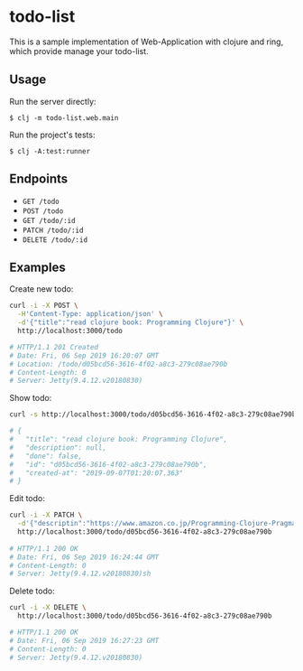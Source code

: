 # todo-list

This is a sample implementation of Web-Application with clojure and ring,  
which provide manage your todo-list.

## Usage

Run the server directly:

    $ clj -m todo-list.web.main

Run the project's tests:

    $ clj -A:test:runner

## Endpoints

- `GET /todo`
- `POST /todo`
- `GET /todo/:id`
- `PATCH /todo/:id`
- `DELETE /todo/:id`

## Examples

Create new todo:
```sh
curl -i -X POST \
  -H'Content-Type: application/json' \
  -d'{"title":"read clojure book: Programming Clojure"}' \
  http://localhost:3000/todo

# HTTP/1.1 201 Created
# Date: Fri, 06 Sep 2019 16:20:07 GMT
# Location: /todo/d05bcd56-3616-4f02-a8c3-279c08ae790b
# Content-Length: 0
# Server: Jetty(9.4.12.v20180830)
```

Show todo:
```sh
curl -s http://localhost:3000/todo/d05bcd56-3616-4f02-a8c3-279c08ae790b | jq '.'

# {
#   "title": "read clojure book: Programming Clojure",
#   "description": null,
#   "done": false,
#   "id": "d05bcd56-3616-4f02-a8c3-279c08ae790b",
#   "created-at": "2019-09-07T01:20:07.363"
# }
```

Edit todo:
```sh
curl -i -X PATCH \
  -d'{"descriptin":"https://www.amazon.co.jp/Programming-Clojure-Pragmatic-Programmers-Miller/dp/1680502468/ref=dp_ob_title_bk"}' \
  http://localhost:3000/todo/d05bcd56-3616-4f02-a8c3-279c08ae790b
 
# HTTP/1.1 200 OK
# Date: Fri, 06 Sep 2019 16:24:44 GMT
# Content-Length: 0
# Server: Jetty(9.4.12.v20180830)sh
```

Delete todo:
```sh
curl -i -X DELETE \
  http://localhost:3000/todo/d05bcd56-3616-4f02-a8c3-279c08ae790b

# HTTP/1.1 200 OK
# Date: Fri, 06 Sep 2019 16:27:23 GMT
# Content-Length: 0
# Server: Jetty(9.4.12.v20180830)
```

